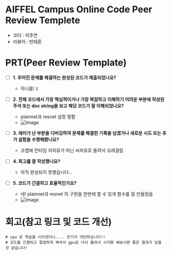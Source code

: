 # AIFFEL Campus Online Code Peer Review Templete
- 코더 : 이주연
- 리뷰어 : 반태훈


# PRT(Peer Review Template)
- [ ]  **1. 주어진 문제를 해결하는 완성된 코드가 제출되었나요?**
    - 아니욥!
    z
- [ ]  **2. 전체 코드에서 가장 핵심적이거나 가장 복잡하고 이해하기 어려운 부분에 작성된 
주석 또는 doc string을 보고 해당 코드가 잘 이해되었나요?**
    - plainnet과 resnet  설정 잘함
    - ![image](https://github.com/user-attachments/assets/2f5ae829-223d-44e3-bf1f-851075bd9e34)

- [ ]  **3. 에러가 난 부분을 디버깅하여 문제를 해결한 기록을 남겼거나
새로운 시도 또는 추가 실험을 수행해봤나요?**
    - 코랩에 런타임 지피유가 아닌 씨피유로 돌려서 오래걸림
        
- [ ]  **4. 회고를 잘 작성했나요?**
    - 아직 완성되지 못했습니다...
        
- [ ]  **5. 코드가 간결하고 효율적인가요?**
    - 네! plainnet과 resnet 의 구현을 한번에 할 수 있게 함수를 잘 만들었음
    - ![image](https://github.com/user-attachments/assets/b965c3b9-7d42-4c72-8a8b-8b0f417196ab)

# 회고(참고 링크 및 코드 개선)
```
# cpu 로 학습을 시키셨다니.... 끈기가 대단하십니다!!
# 코드를 간결하고 깔끔하게 짜셔서 gpu로 다시 돌려서 시각화 해보시면 좋은 결과가 있을 것 같습니다!
```
